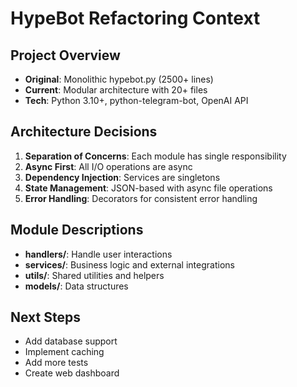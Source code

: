 # HypeBot Refactoring Context

## Project Overview
- **Original**: Monolithic hypebot.py (2500+ lines)
- **Current**: Modular architecture with 20+ files
- **Tech**: Python 3.10+, python-telegram-bot, OpenAI API

## Architecture Decisions
1. **Separation of Concerns**: Each module has single responsibility
2. **Async First**: All I/O operations are async
3. **Dependency Injection**: Services are singletons
4. **State Management**: JSON-based with async file operations
5. **Error Handling**: Decorators for consistent error handling

## Module Descriptions
- **handlers/**: Handle user interactions
- **services/**: Business logic and external integrations
- **utils/**: Shared utilities and helpers
- **models/**: Data structures

## Next Steps
- Add database support
- Implement caching
- Add more tests
- Create web dashboard
